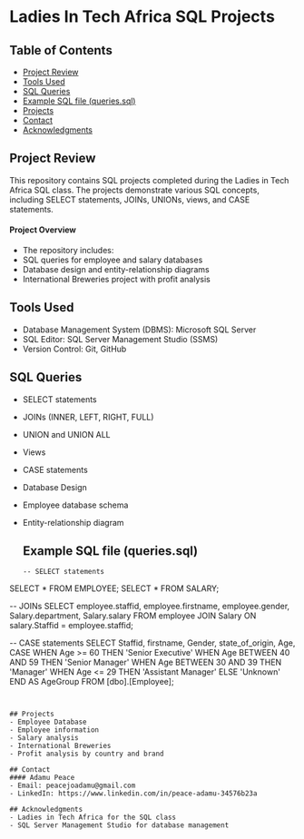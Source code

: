 # Ladies In Tech Africa SQL Projects
## Table of Contents
- [Project Review](#project-review)
- [Tools Used](#tools-used)
- [SQL Queries](#sql-queries)
- [Example SQL file (queries.sql)](#example-sql-file-(queries.sql))
- [Projects](#projects)
- [Contact](#contact)
- [Acknowledgments](#acknowledgments)

## Project Review
This repository contains SQL projects completed during the Ladies in Tech Africa SQL class. The projects demonstrate various SQL concepts, including SELECT statements, JOINs, UNIONs, views, and CASE statements.
#### Project Overview
- The repository includes:
- SQL queries for employee and salary databases
- Database design and entity-relationship diagrams
- International Breweries project with profit analysis

## Tools Used
- Database Management System (DBMS): Microsoft SQL Server
- SQL Editor: SQL Server Management Studio (SSMS)
- Version Control: Git, GitHub
  
## SQL Queries
- SELECT statements
- JOINs (INNER, LEFT, RIGHT, FULL)
- UNION and UNION ALL
- Views
- CASE statements
- Database Design
- Employee database schema
- Entity-relationship diagram

  ## Example SQL file (queries.sql)
  ```
  -- SELECT statements
SELECT * FROM EMPLOYEE;
SELECT * FROM SALARY;

-- JOINs
SELECT employee.staffid, employee.firstname, employee.gender,
       Salary.department, Salary.salary
FROM employee
JOIN Salary
ON salary.Staffid = employee.staffid;

-- CASE statements
SELECT Staffid, firstname, Gender, state_of_origin, Age,
       CASE
           WHEN Age >= 60 THEN 'Senior Executive'
           WHEN Age BETWEEN 40 AND 59 THEN 'Senior Manager'
           WHEN Age BETWEEN 30 AND 39 THEN 'Manager'
           WHEN Age <= 29 THEN 'Assistant Manager'
           ELSE 'Unknown'
       END AS AgeGroup
FROM [dbo].[Employee];
```

  
## Projects
- Employee Database
- Employee information
- Salary analysis
- International Breweries
- Profit analysis by country and brand

## Contact
#### Adamu Peace
- Email: peacejoadamu@gmail.com
- LinkedIn: https://www.linkedin.com/in/peace-adamu-34576b23a

## Acknowledgments
- Ladies in Tech Africa for the SQL class
- SQL Server Management Studio for database management
